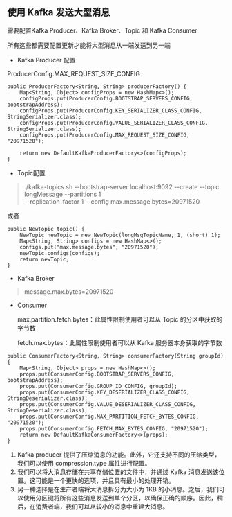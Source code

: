 ## 使用 Kafka 发送大型消息

需要配置Kafka Producer、Kafka Broker、Topic 和 Kafka Consumer

所有这些都需要配置更新才能将大型消息从一端发送到另一端
- Kafka Producer 配置

ProducerConfig.MAX_REQUEST_SIZE_CONFIG
``` 
public ProducerFactory<String, String> producerFactory() {
    Map<String, Object> configProps = new HashMap<>();
    configProps.put(ProducerConfig.BOOTSTRAP_SERVERS_CONFIG, bootstrapAddress);
    configProps.put(ProducerConfig.KEY_SERIALIZER_CLASS_CONFIG, StringSerializer.class);
    configProps.put(ProducerConfig.VALUE_SERIALIZER_CLASS_CONFIG, StringSerializer.class);
    configProps.put(ProducerConfig.MAX_REQUEST_SIZE_CONFIG, "20971520");

    return new DefaultKafkaProducerFactory<>(configProps);
}
```
- Topic配置
> ./kafka-topics.sh --bootstrap-server localhost:9092 --create --topic longMessage --partitions 1 \
--replication-factor 1 --config max.message.bytes=20971520 

或者
```
public NewTopic topic() {
    NewTopic newTopic = new NewTopic(longMsgTopicName, 1, (short) 1);
    Map<String, String> configs = new HashMap<>();
    configs.put("max.message.bytes", "20971520");
    newTopic.configs(configs);
    return newTopic;
}
``` 
- Kafka Broker
> message.max.bytes=20971520
- Consumer

  max.partition.fetch.bytes：此属性限制使用者可以从 Topic 的分区中获取的字节数

  fetch.max.bytes：此属性限制使用者可以从 Kafka 服务器本身获取的字节数
```
public ConsumerFactory<String, String> consumerFactory(String groupId) {
    Map<String, Object> props = new HashMap<>();
    props.put(ConsumerConfig.BOOTSTRAP_SERVERS_CONFIG, bootstrapAddress);
    props.put(ConsumerConfig.GROUP_ID_CONFIG, groupId);
    props.put(ConsumerConfig.KEY_DESERIALIZER_CLASS_CONFIG, StringDeserializer.class);
    props.put(ConsumerConfig.VALUE_DESERIALIZER_CLASS_CONFIG, StringDeserializer.class);
    props.put(ConsumerConfig.MAX_PARTITION_FETCH_BYTES_CONFIG, "20971520");
    props.put(ConsumerConfig.FETCH_MAX_BYTES_CONFIG, "20971520");
    return new DefaultKafkaConsumerFactory<>(props);
}
```

1. Kafka producer 提供了压缩消息的功能。此外，它还支持不同的压缩类型，我们可以使用 compression.type 属性进行配置。 
2. 我们可以将大消息存储在共享存储位置的文件中，并通过 Kafka 消息发送该位置。这可能是一个更快的选项，并且具有最小的处理开销。 
3. 另一种选择是在生产者端将大消息拆分为大小为 1KB 的小消息。之后，我们可以使用分区键将所有这些消息发送到单个分区，以确保正确的顺序。因此，稍后，在消费者端，我们可以从较小的消息中重建大消息。